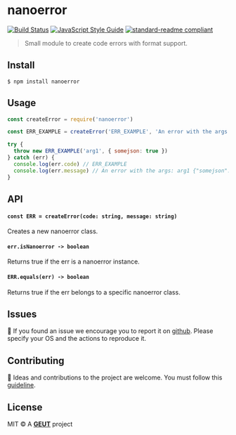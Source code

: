 # nanoerror

[![Build Status](https://travis-ci.com/geut/nanoerror.svg?branch=master)](https://travis-ci.com/geut/nanoerror)
[![JavaScript Style Guide](https://img.shields.io/badge/code_style-standard-brightgreen.svg)](https://standardjs.com)
[![standard-readme compliant](https://img.shields.io/badge/readme%20style-standard-brightgreen.svg?style=flat-square)](https://github.com/RichardLitt/standard-readme)

> Small module to create code errors with format support.

## <a name="install"></a> Install

```
$ npm install nanoerror
```

## <a name="usage"></a> Usage

```javascript
const createError = require('nanoerror')

const ERR_EXAMPLE = createError('ERR_EXAMPLE', 'An error with the args: %s %j')

try {
  throw new ERR_EXAMPLE('arg1', { somejson: true })
} catch (err) {
  console.log(err.code) // ERR_EXAMPLE
  console.log(err.message) // An error with the args: arg1 {"somejson": true}
}
```

## API

#### `const ERR = createError(code: string, message: string)`

Creates a new nanoerror class.

#### `err.isNanoerror -> boolean`

Returns true if the err is a nanoerror instance.

#### `ERR.equals(err) -> boolean`

Returns true if the err belongs to a specific nanoerror class.

## <a name="issues"></a> Issues

:bug: If you found an issue we encourage you to report it on [github](https://github.com/geut/nanoerror/issues). Please specify your OS and the actions to reproduce it.

## <a name="contribute"></a> Contributing

:busts_in_silhouette: Ideas and contributions to the project are welcome. You must follow this [guideline](https://github.com/geut/nanoerror/blob/master/CONTRIBUTING.md).

## License

MIT © A [**GEUT**](http://geutstudio.com/) project
